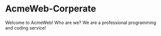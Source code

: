 # AcmeWeb-Corperate
Welcome to AcmeWeb! Who are we? We are a professional programming and coding service!
